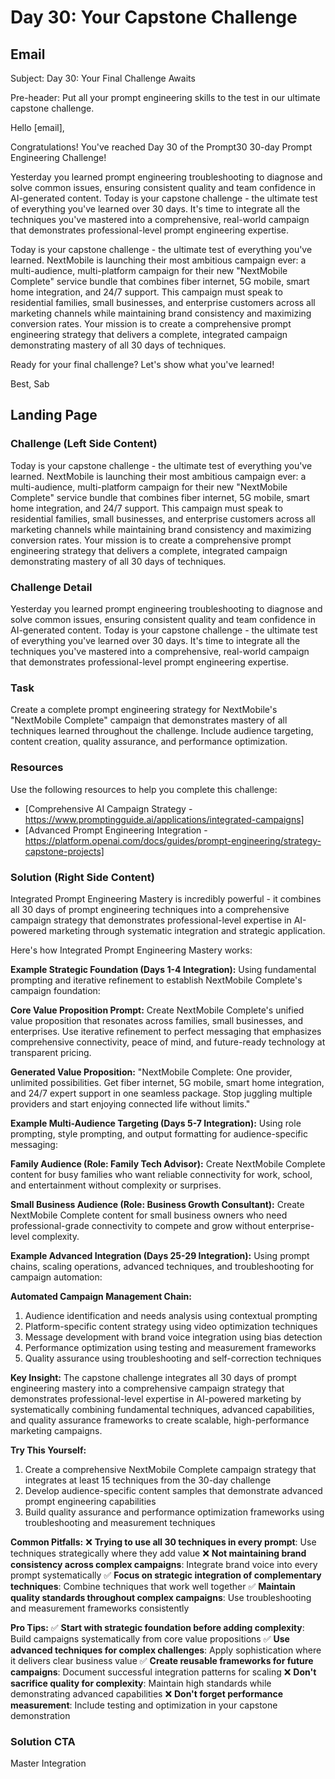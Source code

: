 # Day 30: Your Capstone Challenge

## Email
Subject: Day 30: Your Final Challenge Awaits

Pre-header: Put all your prompt engineering skills to the test in our ultimate capstone challenge.

Hello [email],

Congratulations! You've reached Day 30 of the Prompt30 30-day Prompt Engineering Challenge!

Yesterday you learned prompt engineering troubleshooting to diagnose and solve common issues, ensuring consistent quality and team confidence in AI-generated content. Today is your capstone challenge - the ultimate test of everything you've learned over 30 days. It's time to integrate all the techniques you've mastered into a comprehensive, real-world campaign that demonstrates professional-level prompt engineering expertise.

Today is your capstone challenge - the ultimate test of everything you've learned. NextMobile is launching their most ambitious campaign ever: a multi-audience, multi-platform campaign for their new "NextMobile Complete" service bundle that combines fiber internet, 5G mobile, smart home integration, and 24/7 support. This campaign must speak to residential families, small businesses, and enterprise customers across all marketing channels while maintaining brand consistency and maximizing conversion rates. Your mission is to create a comprehensive prompt engineering strategy that delivers a complete, integrated campaign demonstrating mastery of all 30 days of techniques.

Ready for your final challenge? Let's show what you've learned!

Best, Sab

## Landing Page

### Challenge (Left Side Content)
Today is your capstone challenge - the ultimate test of everything you've learned. NextMobile is launching their most ambitious campaign ever: a multi-audience, multi-platform campaign for their new "NextMobile Complete" service bundle that combines fiber internet, 5G mobile, smart home integration, and 24/7 support. This campaign must speak to residential families, small businesses, and enterprise customers across all marketing channels while maintaining brand consistency and maximizing conversion rates. Your mission is to create a comprehensive prompt engineering strategy that delivers a complete, integrated campaign demonstrating mastery of all 30 days of techniques.

### Challenge Detail
Yesterday you learned prompt engineering troubleshooting to diagnose and solve common issues, ensuring consistent quality and team confidence in AI-generated content. Today is your capstone challenge - the ultimate test of everything you've learned over 30 days. It's time to integrate all the techniques you've mastered into a comprehensive, real-world campaign that demonstrates professional-level prompt engineering expertise.

### Task
Create a complete prompt engineering strategy for NextMobile's "NextMobile Complete" campaign that demonstrates mastery of all techniques learned throughout the challenge. Include audience targeting, content creation, quality assurance, and performance optimization.

### Resources
Use the following resources to help you complete this challenge:
- [Comprehensive AI Campaign Strategy - https://www.promptingguide.ai/applications/integrated-campaigns]
- [Advanced Prompt Engineering Integration - https://platform.openai.com/docs/guides/prompt-engineering/strategy-capstone-projects]

### Solution (Right Side Content)
Integrated Prompt Engineering Mastery is incredibly powerful - it combines all 30 days of prompt engineering techniques into a comprehensive campaign strategy that demonstrates professional-level expertise in AI-powered marketing through systematic integration and strategic application.

Here's how Integrated Prompt Engineering Mastery works:

**Example Strategic Foundation (Days 1-4 Integration):**
Using fundamental prompting and iterative refinement to establish NextMobile Complete's campaign foundation:

**Core Value Proposition Prompt:**
Create NextMobile Complete's unified value proposition that resonates across families, small businesses, and enterprises. Use iterative refinement to perfect messaging that emphasizes comprehensive connectivity, peace of mind, and future-ready technology at transparent pricing.

**Generated Value Proposition:**
"NextMobile Complete: One provider, unlimited possibilities. Get fiber internet, 5G mobile, smart home integration, and 24/7 expert support in one seamless package. Stop juggling multiple providers and start enjoying connected life without limits."

**Example Multi-Audience Targeting (Days 5-7 Integration):**
Using role prompting, style prompting, and output formatting for audience-specific messaging:

**Family Audience (Role: Family Tech Advisor):**
Create NextMobile Complete content for busy families who want reliable connectivity for work, school, and entertainment without complexity or surprises.

**Small Business Audience (Role: Business Growth Consultant):**
Create NextMobile Complete content for small business owners who need professional-grade connectivity to compete and grow without enterprise-level complexity.

**Example Advanced Integration (Days 25-29 Integration):**
Using prompt chains, scaling operations, advanced techniques, and troubleshooting for campaign automation:

**Automated Campaign Management Chain:**
1. Audience identification and needs analysis using contextual prompting
2. Platform-specific content strategy using video optimization techniques
3. Message development with brand voice integration using bias detection
4. Performance optimization using testing and measurement frameworks
5. Quality assurance using troubleshooting and self-correction techniques

**Key Insight:**
The capstone challenge integrates all 30 days of prompt engineering mastery into a comprehensive campaign strategy that demonstrates professional-level expertise in AI-powered marketing by systematically combining fundamental techniques, advanced capabilities, and quality assurance frameworks to create scalable, high-performance marketing campaigns.

**Try This Yourself:**
1. Create a comprehensive NextMobile Complete campaign strategy that integrates at least 15 techniques from the 30-day challenge
2. Develop audience-specific content samples that demonstrate advanced prompt engineering capabilities
3. Build quality assurance and performance optimization frameworks using troubleshooting and measurement techniques

**Common Pitfalls:**
❌ **Trying to use all 30 techniques in every prompt**: Use techniques strategically where they add value
❌ **Not maintaining brand consistency across complex campaigns**: Integrate brand voice into every prompt systematically
✅ **Focus on strategic integration of complementary techniques**: Combine techniques that work well together
✅ **Maintain quality standards throughout complex campaigns**: Use troubleshooting and measurement frameworks consistently

**Pro Tips:**
✅ **Start with strategic foundation before adding complexity**: Build campaigns systematically from core value propositions
✅ **Use advanced techniques for complex challenges**: Apply sophistication where it delivers clear business value
✅ **Create reusable frameworks for future campaigns**: Document successful integration patterns for scaling
❌ **Don't sacrifice quality for complexity**: Maintain high standards while demonstrating advanced capabilities
❌ **Don't forget performance measurement**: Include testing and optimization in your capstone demonstration

### Solution CTA
Master Integration 